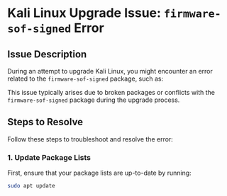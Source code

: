 # Kali Linux Upgrade Issue: `firmware-sof-signed` Error

## Issue Description

During an attempt to upgrade Kali Linux, you might encounter an error related to the `firmware-sof-signed` package, such as:


This issue typically arises due to broken packages or conflicts with the `firmware-sof-signed` package during the upgrade process.

## Steps to Resolve

Follow these steps to troubleshoot and resolve the error:

### 1. Update Package Lists
First, ensure that your package lists are up-to-date by running:
```bash
sudo apt update
